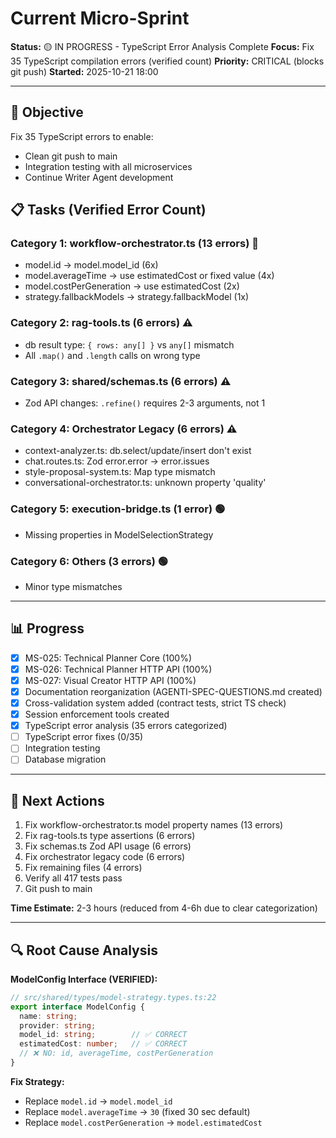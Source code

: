 # Current Micro-Sprint

**Status:** 🟡 IN PROGRESS - TypeScript Error Analysis Complete
**Focus:** Fix 35 TypeScript compilation errors (verified count)
**Priority:** CRITICAL (blocks git push)
**Started:** 2025-10-21 18:00

---

## 🎯 Objective

Fix 35 TypeScript errors to enable:
- Clean git push to main
- Integration testing with all microservices
- Continue Writer Agent development

## 📋 Tasks (Verified Error Count)

### Category 1: workflow-orchestrator.ts (13 errors) 🔴
- model.id → model.model_id (6x)
- model.averageTime → use estimatedCost or fixed value (4x)
- model.costPerGeneration → use estimatedCost (2x)
- strategy.fallbackModels → strategy.fallbackModel (1x)

### Category 2: rag-tools.ts (6 errors) ⚠️
- db result type: `{ rows: any[] }` vs `any[]` mismatch
- All `.map()` and `.length` calls on wrong type

### Category 3: shared/schemas.ts (6 errors) ⚠️
- Zod API changes: `.refine()` requires 2-3 arguments, not 1

### Category 4: Orchestrator Legacy (6 errors) ⚠️
- context-analyzer.ts: db.select/update/insert don't exist
- chat.routes.ts: Zod error.error → error.issues
- style-proposal-system.ts: Map type mismatch
- conversational-orchestrator.ts: unknown property 'quality'

### Category 5: execution-bridge.ts (1 error) 🟢
- Missing properties in ModelSelectionStrategy

### Category 6: Others (3 errors) 🟢
- Minor type mismatches

---

## 📊 Progress

- [x] MS-025: Technical Planner Core (100%)
- [x] MS-026: Technical Planner HTTP API (100%)
- [x] MS-027: Visual Creator HTTP API (100%)
- [x] Documentation reorganization (AGENTI-SPEC-QUESTIONS.md created)
- [x] Cross-validation system added (contract tests, strict TS check)
- [x] Session enforcement tools created
- [x] TypeScript error analysis (35 errors categorized)
- [ ] TypeScript error fixes (0/35)
- [ ] Integration testing
- [ ] Database migration

---

## 🚀 Next Actions

1. Fix workflow-orchestrator.ts model property names (13 errors)
2. Fix rag-tools.ts type assertions (6 errors)
3. Fix schemas.ts Zod API usage (6 errors)
4. Fix orchestrator legacy code (6 errors)
5. Fix remaining files (4 errors)
6. Verify all 417 tests pass
7. Git push to main

**Time Estimate:** 2-3 hours (reduced from 4-6h due to clear categorization)

---

## 🔍 Root Cause Analysis

**ModelConfig Interface (VERIFIED):**
```typescript
// src/shared/types/model-strategy.types.ts:22
export interface ModelConfig {
  name: string;
  provider: string;
  model_id: string;        // ✅ CORRECT
  estimatedCost: number;   // ✅ CORRECT
  // ❌ NO: id, averageTime, costPerGeneration
}
```

**Fix Strategy:**
- Replace `model.id` → `model.model_id`
- Replace `model.averageTime` → `30` (fixed 30 sec default)
- Replace `model.costPerGeneration` → `model.estimatedCost`
